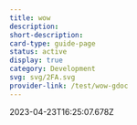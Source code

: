 ```yaml
---
title: wow
description: 
short-description: 
card-type: guide-page
status: active
display: true
category: Development
svg: svg/2FA.svg
provider-link: /test/wow-gdoc
---
```

<div class="content-section">
<div class="section-container" markdown="1">
</div>
</div> 2023-04-23T16:25:07.678Z
